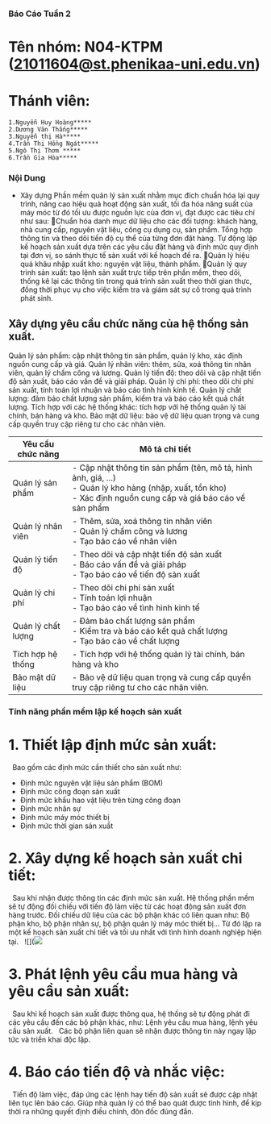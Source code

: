 ### Báo Cáo Tuần 2
# Tên nhóm: N04-KTPM (21011604@st.phenikaa-uni.edu.vn)
# Thánh viên:
    1.Nguyễn Huy Hoàng*****
    2.Dương Văn Thắng*****
    3.Nguyễn thị Hà*****
    4.Trần Thị Hồng Ngát*****
    5.Ngô Thị Thơm *****
    6.Trần Gia Hòa*****


### Nội Dung
- Xây dựng Phần mềm quản lý sản xuất nhằm mục đích chuẩn hóa lại quy trình, nâng cao hiệu quả hoạt động sản xuất, tối đa hóa năng suất của máy móc từ đó tối ưu được nguồn lực của đơn vị, đạt được các tiêu chí như sau:
Chuẩn hóa danh mục dữ liệu cho các đối tượng: khách hàng, nhà cung cấp, nguyên vật liệu, công cụ dụng cụ, sản phẩm.
Tổng hợp thông tin và theo dõi tiến độ cụ thể của từng đơn đặt hàng.
Tự động lập kế hoạch sản xuất dựa trên các yêu cầu đặt hàng và định mức quy định tại đơn vị, so sánh thực tế sản xuất với kế hoạch đề ra.
Quản lý hiệu quả khâu nhập xuất kho: nguyên vật liệu, thành phẩm.
Quản lý quy trình sản xuất: tạo lệnh sản xuất trực tiếp trên phần mềm, theo dõi, thống kê lại các thông tin trong quá trình sản xuất theo thời gian thực, đồng thời phục vụ cho việc kiểm tra và giám sát sự cố trong quá trình phát sinh.


## Xây dựng yêu cầu chức năng của hệ thống sản xuất.

Quản lý sản phẩm: cập nhật thông tin sản phẩm, quản lý kho, xác định nguồn cung cấp và giá.
Quản lý nhân viên: thêm, sửa, xoá thông tin nhân viên, quản lý chấm công và lương.
Quản lý tiến độ: theo dõi và cập nhật tiến độ sản xuất, báo cáo vấn đề và giải pháp.
Quản lý chi phí: theo dõi chi phí sản xuất, tính toán lợi nhuận và báo cáo tình hình kinh tế.
Quản lý chất lượng: đảm bảo chất lượng sản phẩm, kiểm tra và báo cáo kết quả chất lượng.
Tích hợp với các hệ thống khác: tích hợp với hệ thống quản lý tài chính, bán hàng và kho.
Bảo mật dữ liệu: bảo vệ dữ liệu quan trọng và cung cấp quyền truy cập riêng tư cho các nhân viên.

| Yêu cầu chức năng  | Mô tả chi tiết                                                                                                                                                     |
|--------------------|--------------------------------------------------------------------------------------------------------------------------------------------------------------------|
| Quản lý sản phẩm   | - Cập nhật thông tin sản phẩm (tên, mô tả, hình ảnh, giá, ...)<br>- Quản lý kho hàng (nhập, xuất, tồn kho)<br>- Xác định nguồn cung cấp và giá báo cáo về sản phẩm |
| Quản lý nhân viên  | - Thêm, sửa, xoá thông tin nhân viên<br>- Quản lý chấm công và lương<br>- Tạo báo cáo về nhân viên                                                                 |
| Quản lý tiến độ    | - Theo dõi và cập nhật tiến độ sản xuất<br>- Báo cáo vấn đề và giải pháp<br>- Tạo báo cáo về tiến độ sản xuất                                                      |
| Quản lý chi phí    | - Theo dõi chi phí sản xuất<br>- Tính toán lợi nhuận<br>- Tạo báo cáo về tình hình kinh tế                                                                         |
| Quản lý chất lượng | - Đảm bảo chất lượng sản phẩm<br>- Kiểm tra và báo cáo kết quả chất lượng<br>- Tạo báo cáo về chất lượng                                                           |
| Tích hợp hệ thống  | - Tích hợp với hệ thống quản lý tài chính, bán hàng và kho                                                                                                         |
| Bảo mật dữ liệu    | - Bảo vệ dữ liệu quan trọng và cung cấp quyền truy cập riêng tư cho các nhân viên.                                                                                 |

### Tính năng phần mềm lập kế hoạch sản xuất 
# 1. Thiết lập định mức sản xuất:
 
Bao gồm các định mức cần thiết cho sản xuất như:
 
- Định mức nguyên vật liệu sản phẩm (BOM)
 
- Định mức công đoạn sản xuất
 
- Định mức khấu hao vật liệu trên từng công đoạn
 
- Định mức nhân sự
 
- Định mức máy móc thiết bị
 
- Định mức thời gian sản xuất
 
  
# 2. Xây dựng kế hoạch sản xuất chi tiết:
 
Sau khi nhận được thông tin các định mức sản xuất. Hệ thống phần mềm sẽ tự động đối chiếu với tiến độ làm việc từ các hoạt động sản xuất đơn hàng trước. Đối chiếu dữ liệu của các bộ phận khác có liên quan như: Bộ phận kho, bộ phận nhân sự, bộ phận quản lý máy móc thiết bị... Từ đó lập ra một kế hoạch sản xuất chi tiết và tối ưu nhất với tình hình doanh nghiệp hiện tại.
 
![](![](file:///C:/Users/Admin/Documents/a.png)
 
 
# 3. Phát lệnh yêu cầu mua hàng và yêu cầu sản xuất:
 
Sau khi kế hoạch sản xuất được thông qua, hệ thống sẽ tự động phát đi các yêu cầu đến các bộ phận khác, như: Lệnh yêu cầu mua hàng, lệnh yêu cầu sản xuất.
 
Các bộ phận liên quan sẽ nhận được thông tin này ngay lập tức và triển khai độc lập.
 
  
# 4. Báo cáo tiến độ và nhắc việc:
 
Tiến độ làm việc, đáp ứng các lệnh hay tiến độ sản xuất sẽ được cập nhật liên tục lên báo cáo. Giúp nhà quản lý có thể bao quát được tình hình, để kịp thời ra những quyết định điều chỉnh, đôn đốc đúng đắn.
